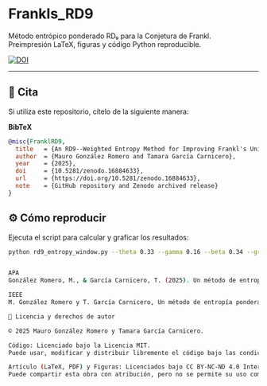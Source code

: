 # Frankls_RD9

Método entrópico ponderado RD₉ para la Conjetura de Frankl.  
Preimpresión LaTeX, figuras y código Python reproducible.  

[![DOI](https://zenodo.org/badge/DOI/10.5281/zenodo.16884633.svg)](https://doi.org/10.5281/zenodo.16884633)

---

## 📑 Cita

Si utiliza este repositorio, cítelo de la siguiente manera:

**BibTeX**
```bibtex
@misc{FranklRD9,
  title   = {An RD9--Weighted Entropy Method for Improving Frankl's Union--Closed Sets Bound},
  author  = {Mauro González Romero and Tamara García Carnicero},
  year    = {2025},
  doi     = {10.5281/zenodo.16884633},
  url     = {https://doi.org/10.5281/zenodo.16884633},
  note    = {GitHub repository and Zenodo archived release}
}

``` 

## ⚙️ Cómo reproducir

Ejecuta el script para calcular y graficar los resultados:

```bash
python rd9_entropy_window.py --theta 0.33 --gamma 0.16 --beta 0.34 --grid --outdir .


APA
González Romero, M., & García Carnicero, T. (2025). Un método de entropía ponderada RD9 para mejorar la Conjetura de Frankl: conjuntos cerrados por unión. (Versión v1.0.3). Zenodo. https://doi.org/10.5281/zenodo.16884633

IEEE
M. González Romero y T. García Carnicero, Un método de entropía ponderada RD9 para mejorar la Conjetura de Frankl: conjuntos cerrados por unión, Zenodo, Versión v1.0.3, 2025. doi: 10.5281/zenodo.16884633.

📜 Licencia y derechos de autor

© 2025 Mauro González Romero y Tamara García Carnicero.

Código: Licenciado bajo la Licencia MIT.
Puede usar, modificar y distribuir libremente el código bajo las condiciones del MIT.

Artículo (LaTeX, PDF) y Figuras: Licenciados bajo CC BY-NC-ND 4.0 International.
Puede compartir esta obra con atribución, pero no se permite su uso comercial ni sus derivados.

